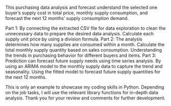 This purchasing data analysis and forecast understand the selected one buyer’s supply cost in total price, monthly supply consumption, and forecast the next 12 months’ supply consumption demand.
 
Part 1:  By connecting the extracted CSV file for data exploration to clean the unnecessary data to prepare the desired data analysis.
Calculate each supply unit price by using a division formula.
Part 2: The analysis determines how many supplies are consumed within a month. 
Calculate the total monthly supply quantity based on sales consumption. Understanding the trends in purchasing behavior for different buyers and items.
Part 3: Prediction can forecast future supply needs using time series analysis. 
By using an ARIMA model to the monthly supply data to capture the trend and seasonality. Using the fitted model to forecast future supply quantities for the next 12 months.
 
This is only an example to showcase my coding skills in Python. Depending on the job tasks, I will use the relevant library functions for in-depth data analysis.
Thank you for your review and comments for further development.
